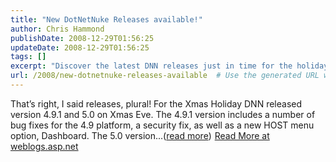 ```yaml
---
title: "New DotNetNuke Releases available!"
author: Chris Hammond
publishDate: 2008-12-29T01:56:25
updateDate: 2008-12-29T01:56:25
tags: []
excerpt: "Discover the latest DNN releases just in time for the holidays! Version 4.9.1 features bug fixes and a security patch, while 5.0 introduces exciting new features. Read more at weblogs.asp.net."
url: /2008/new-dotnetnuke-releases-available  # Use the generated URL with year
---
```

That’s right, I said releases, plural! For the Xmas Holiday DNN released version 4.9.1 and 5.0 on Xmas Eve. The 4.9.1 version includes a number of bug fixes for the 4.9 platform, a security fix, as well as a new HOST menu option, Dashboard. The 5.0 version...(<a href="https://weblogs.asp.net/christoc/archive/2008/12/28/new-dotnetnuke-releases-available.aspx">read more</a>)<img src="https://weblogs.asp.net/aggbug.aspx?PostID=6808572" width="1" height="1"> <a href="https://weblogs.asp.net/christoc/archive/2008/12/28/new-dotnetnuke-releases-available.aspx">Read More at weblogs.asp.net</a>


